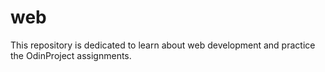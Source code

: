 # web
This repository is dedicated to learn about web development and practice the OdinProject assignments.
